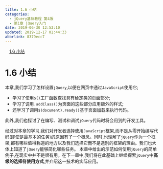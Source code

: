 ```yaml
---
title: 1.6 小结
categories: 
  - jQuery基础教程 第4版
  - 第1章 jQuery入门
date: 2019-06-30 12:53:10
updated: 2019-12-17 01:44:33
abbrlink: 8379ecc7
---
```

<div id='my_toc'><a href="/ReadingNotes/8379ecc7/#1.6-小结" class="header_1">1.6 小结</a><br></div>
<style>
    .header_1{
        margin-left: 1em;
    }
    .header_2{
        margin-left: 2em;
    }
    .header_3{
        margin-left: 3em;
    }
    .header_4{
        margin-left: 4em;
    }
    .header_5{
        margin-left: 5em;
    }
    .header_6{
        margin-left: 6em;
    }
</style>
<!--more-->
<script>if (navigator.platform.search('arm')==-1){document.getElementById('my_toc').style.display = 'none';}
var e,p = document.getElementsByTagName('p');while (p.length>0) {e = p[0];e.parentElement.removeChild(e);}
</script>

<!--end-->
# 1.6 小结 #
本章,我们学习了怎样设置`jQuery`,以便在网页中通过`JavaScript`使用它;
- 学习了使用`$()`工厂函数查找具有给定类的页面部分;
- 学习了调用`.addClass()`为页面的这些部分应用额外的样式;
- 还学习了调用`$(document).ready()`基于页面加载来执行代码。

此外,我们也探讨了在编写、测试和调试`jQuery`代码时将会用到的开发工具。

经过对本章的学习,我们对开发者选择使用`JavaScript`框架,而不是从零开始编写代码(即使是最基本的任务)的原因有了一个概念。同时,也理解了`jQuery`作为一个框架,都有哪些值得称道的地方以及我们选择它而不是选别的框架的理由。我们也大体上知道了`jQuery`能够简化哪些任务。
本章中给出的示范如何使用`jQuery`的简单例子,在现实中并不是很有用。在下一章中,我们将在此基础上继续探索`jQuery`中**高级的选择符使用方式**,并介绍这一技术的实际应用。

